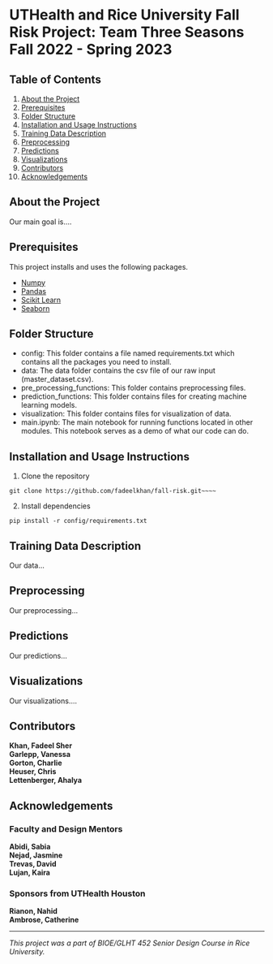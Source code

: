 # UTHealth and Rice University Fall Risk Project: Team Three Seasons Fall 2022 - Spring 2023

## Table of Contents

1. [About the Project](#about-the-project)
2. [Prerequisites](#prerequisites)
3. [Folder Structure](#folder-structure)
4. [Installation and Usage Instructions](#installation-and-usage-instructions)
5. [Training Data Description](#training-data-description)
6. [Preprocessing](#preprocessing)
7. [Predictions](#predictions)
8. [Visualizations](#visualizations)
9. [Contributors](#contributors)
10. [Acknowledgements](#acknowledgements)


## About the Project
Our main goal is....

## Prerequisites
This project installs and uses the following packages.
- [Numpy](https://pypi.org/project/numpy/)
- [Pandas](https://pypi.org/project/pandas/)
- [Scikit Learn](https://pypi.org/project/scikit-learn/)
- [Seaborn](https://seaborn.pydata.org/)


## Folder Structure
* config: This folder contains a file named requirements.txt which contains all the packages you need to install.
* data: The data folder contains the csv file of our raw input (master_dataset.csv).
* pre_processing_functions: This folder contains preprocessing files.
* prediction_functions: This folder contains files for creating machine learning models.
* visualization: This folder contains files for visualization of data.
* main.ipynb: The main notebook for running functions located in other modules. This notebook serves as a demo of what our code can do.


## Installation and Usage Instructions
1. Clone the repository
```
git clone https://github.com/fadeelkhan/fall-risk.git~~~~
```
2. Install dependencies
```
pip install -r config/requirements.txt
```

## Training Data Description
Our data...

## Preprocessing
Our preprocessing...

## Predictions
Our predictions...

## Visualizations
Our visualizations....

## Contributors
**Khan, Fadeel Sher** <br />
**Garlepp, Vanessa** <br />
**Gorton, Charlie** <br />
**Heuser, Chris** <br />
**Lettenberger, Ahalya** <br /> 

## Acknowledgements
### Faculty and Design Mentors
**Abidi, Sabia** <br />
**Nejad, Jasmine** <br />
**Trevas, David** <br />
**Lujan, Kaira** <br />
### Sponsors from UTHealth Houston
**Rianon, Nahid** <br />
**Ambrose, Catherine** <br />

<hr style="border:2px">

*This project was a part of BIOE/GLHT 452 Senior Design Course in Rice University.*
